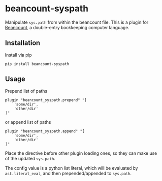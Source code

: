 # beancount-syspath

Manipulate `sys.path` from within the beancount file. This is a plugin for
[Beancount](http://furius.ca/beancount/
), a double-entry bookkeeping computer language.

## Installation

Install via pip

```shell
pip install beancount-syspath
```

## Usage

Prepend list of paths

```beancount
plugin "beancount_syspath.prepend" "[
    'some/dir',
    'other/dir'
]"
```

or append list of paths

```beancount
plugin "beancount_syspath.append" "[
    'some/dir',
    'other/dir'
]"
```

Place the directive before other plugin loading ones, so they can make use of the updated `sys.path`.

The config value is a python list literal, which will be evaluated by `ast.literal_eval`, and then
prepended/appended to `sys.path`.

